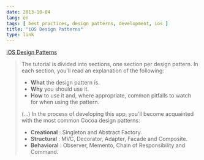 ```yaml
---
date: 2013-10-04
lang: en
tags: [ best practices, design patterns, development, ios ]
title: "iOS Design Patterns"
type: link
---
```


[iOS Design
Patterns](http://www.raywenderlich.com/46988/ios-design-patterns?utm_source=iOS%20Dev%20Weekly&utm_campaign=iOS_Dev_Weekly_Issue_110&utm_medium=email)

> The tutorial is divided into sections, one section per design pattern.
> In each section, you'll read an explanation of the following:
>
> -   **What** the design pattern is.
> -   **Why** you should use it.
> -   **How** to use it and, where appropriate, common pitfalls to watch
>     for when using the pattern.
>
> (...) In the process of developing this app, you'll become acquainted
> with the most common Cocoa design patterns:
>
> -   **Creational** : Singleton and Abstract Factory.
> -   **Structural** : MVC, Decorator, Adapter, Facade and Composite.
> -   **Behavioral** : Observer, Memento, Chain of Responsibility and
>     Command.

